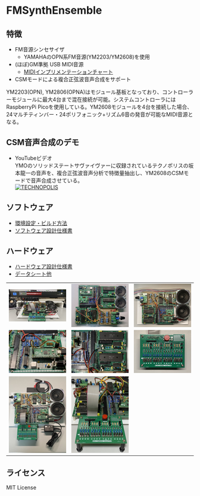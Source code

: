 # FMSynthEnsemble

## 特徴

- FM音源シンセサイザ
  - YAMAHAのOPN系FM音源(YM2203/YM2608)を使用
- (ほぼ)GM準拠 USB MIDI音源
  - [MIDIインプリメンテーションチャート](./software/midism/docs/MIDI_ImplementationChart.md)
- CSMモードによる複合正弦波音声合成をサポート

YM2203(OPN), YM2806(OPNA)はモジュール基板となっており、コントローラーモジュールに最大4台まで混在接続が可能。システムコントローラにはRaspberryPi Picoを使用している。YM2608モジュールを4台を接続した場合、24マルチティンバー・24ポリフォニック+リズム6音の発音が可能なMIDI音源となる。

## CSM音声合成のデモ

- YouTubeビデオ  
YMOのソリッドステートサヴァイヴァーに収録されているテクノポリスの坂本龍一の音声を、複合正弦波音声分析で特徴量抽出し、YM2608のCSMモードで音声合成させている。  
[![TECHNOPOLIS](https://img.youtube.com/vi/X6Hr-vs05Ao/0.jpg)](https://www.youtube.com/watch?v=X6Hr-vs05Ao)

## ソフトウェア

- [環境設定・ビルド方法](./software/midism/README.md)
- [ソフトウェア設計仕様書](./software/midism/docs/README.md)

## ハードウェア

- [ハードウェア設計仕様書](./hardware/README.md)
- [データシート他](./doc/datasheet/README.md)

||||
|---|---|---|
|![演奏中](./doc/images/Playing.jpg)|![FM音源モジュール混在](./doc/images/FMSynthEnsemble.jpg)|![コントロールパネルなし](./doc/images/FMSynthEnsemble2.jpg)|
|![コントロールモジュール](./doc/images/Controller.jpg)|![YM2608](./doc/images/FMModule.jpg)|![コントロールパネル](./doc/images/Panel.jpg)|
|![接続](./doc/images/FMSynthEnsemble3.jpg)|![コントロールパネル](./doc/images/FMSynthEnsemble4.jpg)||

## ライセンス

MIT License
